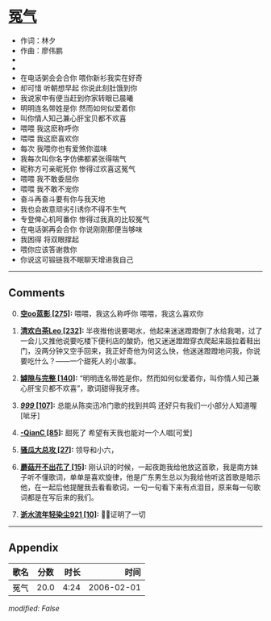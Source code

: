 # [冤气](https://music.163.com/song?id=66059)

* 作词：林夕
* 作曲：廖伟鹏
*
*
* 在电话粥会会合你  喂你新衫我实在好奇
* 却可惜  听朝想早起  你说此刻肚饿到你
* 我说家中有便当赶到你家转眼已晨曦
* 明明连名带姓是你  然而如何似爱着你
* 叫你情人知己兼心肝宝贝都不欢喜
* 喂喂  我这麽称呼你
* 喂喂  我这麽喜欢你
* 每次  我喂你也有爱煞你滋味
* 我每次叫你名字仿佛都紧张得喘气
* 昵称方可亲昵死你  惨得过欢喜这冤气
* 喂喂  我不敢委屈你
* 喂喂  我不敢不宠你
* 奋斗再奋斗要有你与我天地
* 我也会故意顽劣引诱你不得不生气
* 专登俾心机呵番你 惨得过我真的比较冤气
* 在电话粥再会合你 你说刚刚那便当够味
* 我困得  将双眼撑起
* 喂你应该答谢救你
* 你说这可锻链我不眠聊天增进我自己


---

## Comments
0. **[空oo蓝影 \[275\]](https://music.163.com/#/user/home?id=47403769):**  喂喂，我这么称呼你 喂喂，我这么喜欢你

1. **[清欢白茶Leo \[232\]](https://music.163.com/#/user/home?id=101410292):** 半夜推他说要喝水，他起来迷迷蹬蹬倒了水给我喝，过了一会儿又推他说要吃楼下便利店的酸奶，他又迷迷蹬蹬穿衣爬起来趿拉着鞋出门，没两分钟又空手回来，我正好奇他为何这么快，他迷迷蹬蹬地问我，你说要吃什么？——一个甜死人的小故事。

2. **[罅隙与完整 \[140\]](https://music.163.com/#/user/home?id=77381247):** “明明连名带姓是你，然而如何似爱着你，叫你情人知己兼心肝宝贝都不欢喜”，歌词甜得我牙疼。

3. **[_999_ \[107\]](https://music.163.com/#/user/home?id=66218295):** 总能从陈奕迅冷门歌的找到共鸣  还好只有我们一小部分人知道喔[呲牙]

4. **[-QianC \[85\]](https://music.163.com/#/user/home?id=68048071):** 甜死了 希望有天我也能对一个人唱[可爱]

5. **[骚瓜大总攻 \[27\]](https://music.163.com/#/user/home?id=106787362):** 领导和小六，

6. **[蘑菇开不出花了 \[15\]](https://music.163.com/#/user/home?id=540788840):** 刚认识的时候，一起夜跑我给他放这首歌，我是南方妹子听不懂歌词，单单是喜欢旋律，他是广东男生总以为我给他听这首歌是暗示他，在一起后他提醒我去看看歌词，一句一句看下来有点泪目，原来每一句歌词都是在写后来的我们。

7. **[逝水流年轻染尘921 \[10\]](https://music.163.com/#/user/home?id=387850482):** 💚🙈证明了一切



---

## Appendix

|歌名|分数|时长|时间|
|:---|:---:|---:|---:|
|冤气|20.0|4:24|2006-02-01

*modified: False*
